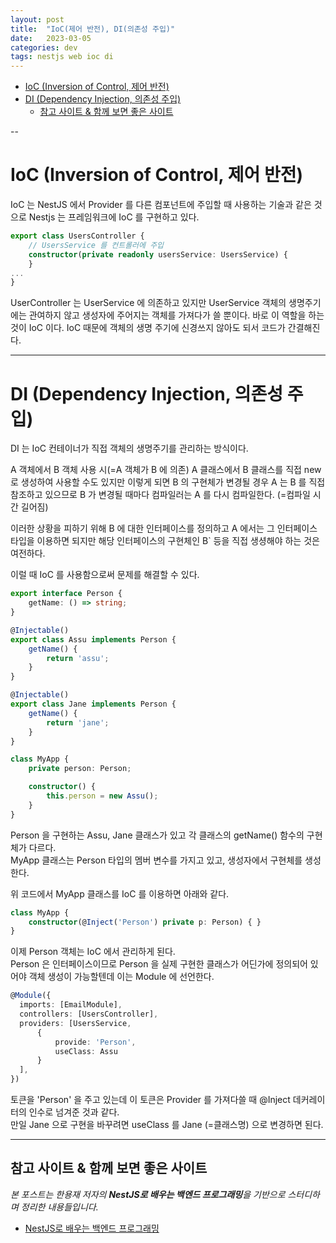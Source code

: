 ```yaml
---
layout: post
title:  "IoC(제어 반전), DI(의존성 주입)"
date:   2023-03-05
categories: dev
tags: nestjs web ioc di
---
```


<!-- TOC -->
* [IoC (Inversion of Control, 제어 반전)](#ioc-inversion-of-control-제어-반전)
* [DI (Dependency Injection, 의존성 주입)](#di-dependency-injection-의존성-주입)
  * [참고 사이트 & 함께 보면 좋은 사이트](#참고-사이트--함께-보면-좋은-사이트)
<!-- TOC -->

--

# IoC (Inversion of Control, 제어 반전)

IoC 는 NestJS 에서 Provider 를 다른 컴포넌트에 주입할 때 사용하는 기술과 같은 것으로 Nestjs 는 프레임워크에 IoC 를 구현하고 있다.

```ts
export class UsersController {
    // UsersService 를 컨트롤러에 주입
    constructor(private readonly usersService: UsersService) {
    }
...
}
```

UserController 는 UserService 에 의존하고 있지만 UserService 객체의 생명주기에는 관여하지 않고 생성자에 주어지는 객체를
가져다가 쓸 뿐이다. 바로 이 역할을 하는 것이 IoC 이다. 
IoC 때문에 객체의 생명 주기에 신경쓰지 않아도 되서 코드가 간결해진다.

---

# DI (Dependency Injection, 의존성 주입)

DI 는 IoC 컨테이너가 직접 객체의 생명주기를 관리하는 방식이다.  

A 객체에서 B 객체 사용 시(=A 객체가 B 에 의존) A 클래스에서 B 클래스를 직접 new 로 생성하여 사용할 수도 있지만 이렇게 되면 B 의 구현체가
변경될 경우 A 는 B 를 직접 참조하고 있으므로 B 가 변경될 때마다 컴파일러는 A 를 다시 컴파일한다. (=컴파일 시간 길어짐)

이러한 상황을 피하기 위해 B 에 대한 인터페이스를 정의하고 A 에서는 그 인터페이스 타입을 이용하면 되지만 
해당 인터페이스의 구현체인 B` 등을 직접 생셩해야 하는 것은 여전하다. 

이럴 때 IoC 를 사용함으로써 문제를 해결할 수 있다.

```ts
export interface Person {
    getName: () => string;
}

@Injectable()
export class Assu implements Person {
    getName() {
        return 'assu';
    }
}

@Injectable()
export class Jane implements Person {
    getName() {
        return 'jane';
    }
}

class MyApp {
    private person: Person;

    constructor() {
        this.person = new Assu();
    }
}
```

Person 을 구현하는 Assu, Jane 클래스가 있고 각 클래스의 getName() 함수의 구현체가 다르다.  
MyApp 클래스는 Person 타입의 멤버 변수를 가지고 있고, 생성자에서 구현체를 생성한다.

위 코드에서 MyApp 클래스를 IoC 를 이용하면 아래와 같다.
```ts
class MyApp {
    constructor(@Inject('Person') private p: Person) { }
}
```

이제 Person 객체는 IoC 에서 관리하게 된다.  
Person 은 인터페이스이므로 Person 을 실제 구현한 클래스가 어딘가에 정의되어 있어야 객체 생성이 가능할텐데 이는 Module 에 선언한다.

```ts
@Module({
  imports: [EmailModule],
  controllers: [UsersController],
  providers: [UsersService,
      {
          provide: 'Person',
          useClass: Assu
      }
  ],
})
```

토큰을 'Person' 을 주고 있는데 이 토큰은 Provider 를 가져다쓸 때 @Inject 데커레이터의 인수로 넘겨준 것과 같다.  
만일 Jane 으로 구현을 바꾸려면 useClass 를 Jane (=클래스명) 으로 변경하면 된다.

---

## 참고 사이트 & 함께 보면 좋은 사이트

*본 포스트는 한용재 저자의 **NestJS로 배우는 백엔드 프로그래밍**을 기반으로 스터디하며 정리한 내용들입니다.*

* [NestJS로 배우는 백엔드 프로그래밍](http://www.yes24.com/Product/Goods/115850682)